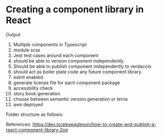 # Creating a component library in React
Output
1) Multiple components in Typescript
2) module scss
3) Jest test cases around each component
4) should be able to version component independently.
5) Should be able to publish component independently to verdaccio
6) should act as boiler plate code any future component library.
7) eslint enabled
8) generate license file for each component package
9) accessbility check
10) story book generation
11) choose between semantic version generation or lerna
12) aws deployed

Folder structure as follows:


References:
https://dev.to/alexeagleson/how-to-create-and-publish-a-react-component-library-2oe

